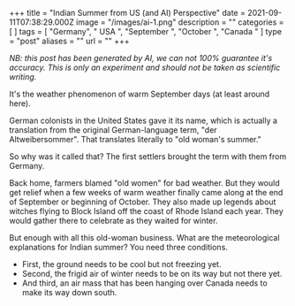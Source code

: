 +++
title = "Indian Summer from US (and AI) Perspective"
date = 2021-09-11T07:38:29.000Z
image = "/images/ai-1.png"
description = ""
categories = [ ]
tags = [ "Germany", " USA ", "September ", "October ", "Canada " ]
type = "post"
aliases = ""
url = ""
+++

*NB: this post has been generated by AI, we can not 100% guarantee it's accuracy. This is only an experiment and should not be taken as scientific writing.*

It's the weather phenomenon of warm September days (at least around here).

German colonists in the United States gave it its name, which is actually a translation from the original German-language term, "der Altweibersommer". That translates literally to "old woman's summer."

So why was it called that? The first settlers brought the term with them from Germany.

Back home, farmers blamed "old women" for bad weather. But they would get relief when a few weeks of warm weather finally came along at the end of September or beginning of October. They also made up legends about witches flying to Block Island off the coast of Rhode Island each year. They would gather there to celebrate as they waited for winter.

But enough with all this old-woman business. What are the meteorological explanations for Indian summer? You need three conditions.

* First, the ground needs to be cool but not freezing yet.
* Second, the frigid air of winter needs to be on its way but not there yet.
* And third, an air mass that has been hanging over Canada needs to make its way down south.
